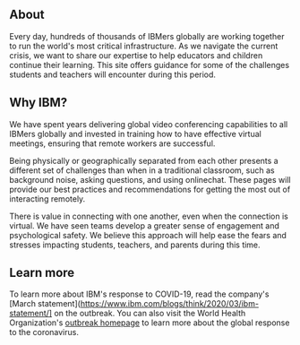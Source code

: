 ## About

Every day, hundreds of thousands of IBMers globally are working together to run the world's most critical infrastructure. As we navigate the current crisis, we want to share our expertise to help educators and children continue their learning.
This site offers guidance for some of the challenges students and teachers will encounter during this period.

## Why IBM?

We have spent years delivering global video conferencing capabilities to all IBMers globally and invested in training how to have effective virtual meetings, ensuring that remote workers are successful.

Being physically or geographically separated from each other presents a different set of challenges than when in a traditional classroom, such as background noise, asking questions, and using onlinechat. These pages will provide our best practices and recommendations for getting the most out of interacting remotely.

There is value in connecting with one another, even when the connection is virtual. We have seen teams develop a greater sense of engagement and psychological safety. We believe this approach will help ease the fears and stresses impacting students, teachers, and parents during this time.

## Learn more

To learn more about IBM's response to COVID-19, read the company's [March statement](https://www.ibm.com/blogs/think/2020/03/ibm-statement/] on the outbreak. You can also visit the World Health Organization's [outbreak homepage](https://www.who.int/emergencies/diseases/novel-coronavirus-2019) to learn more about the global response to the coronavirus.
